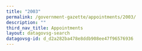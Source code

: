 ```yaml
---
title: "2003"
permalink: /government-gazette/appointments/2003/
description: ""
third_nav_title: Appointments
layout: datagovsg-search
datagovsg-id: d_d2a282ba478e8ddb908ee47f96576936
---
```

